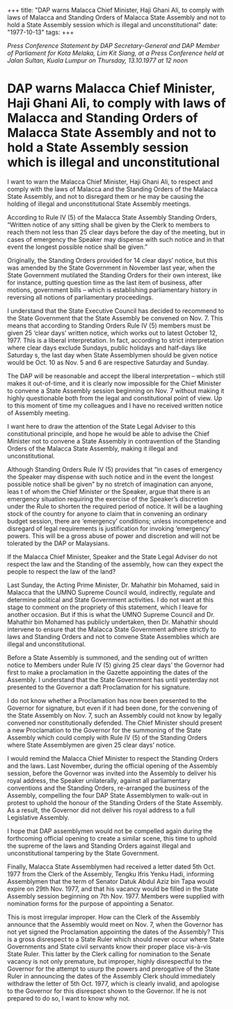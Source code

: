 +++ 
title: "DAP warns Malacca Chief Minister, Haji Ghani Ali, to comply with laws of Malacca and Standing Orders of Malacca State Assembly and not to hold a State Assembly session which is illegal and unconstitutional"
date: "1977-10-13"
tags:
+++

_Press Conference Statement by DAP Secretary-General and DAP Member of Parliament for Kota Melaka, Lim Kit Siang, at a Press Conference held at Jalan Sultan, Kuala Lumpur on Thursday, 13.10.1977 at 12 noon_

# DAP warns Malacca Chief Minister, Haji Ghani Ali, to comply with laws of Malacca and Standing Orders of Malacca State Assembly and not to hold a State Assembly session which is illegal and unconstitutional

I want to warn the Malacca Chief Minister, Haji Ghani Ali, to respect and comply with the laws of Malacca and the Standing Orders of the Malacca State Assembly, and not to disregard them or he may be causing the holding of illegal and unconstitutional State Assembly meetings.</u>

According to Rule IV (5) of the Malacca State Assembly Standing Orders, “Written notice of any sitting shall be given by the Clerk to members to reach them not less than 25 clear days before the day of the meeting, but in cases of emergency the Speaker may dispense with such notice and in that event the longest possible notice shall be given.”

Originally, the Standing Orders provided for 14 clear days’ notice, but this was amended by the State Government in November last year, when the State Government mutilated the Standing Orders for their own interest, like for instance, putting question time as the last item of business, after motions, government bills – which is establishing parliamentary history in reversing all notions of parliamentary proceedings.

I understand that the State Executive Council has decided to recommend to the State Government that the State Assembly be convened on Nov. 7. This means that according to Standing Orders Rule IV (5) members must be given 25 ‘clear days’ written notice, which works out to latest October 12, 1977. This is a liberal interpretation. In fact, according to strict interpretation where clear days exclude Sundays, public holidays and half-days like Saturday s, the last day when State Assemblymen should be given notice would be Oct. 10 as Nov. 5 and 6 are respective Saturday and Sunday.

The DAP will be reasonable and accept the liberal interpretation – which still makes it out-of-time, and it is clearly now impossible for the Chief Minister to convene a State Assembly session beginning on Nov. 7 without making it highly questionable both from the legal and constitutional point of view. Up to this moment of time my colleagues and I have no received written notice of Assembly meeting.

I want here to draw the attention of the State Legal Adviser to this constitutional principle, and hope he would be able to advise the Chief Minister not to convene a State Assembly in contravention of the Standing Orders of the Malacca State Assembly, making it illegal and unconstitutional.

Although Standing Orders Rule IV (5) provides that “in cases of emergency the Speaker may dispense with such notice and in the event the longest possible notice shall be given” by no stretch of imagination can anyone, leas t of whom the Chief Minister or the Speaker, argue that there is an emergency situation requiring the exercise of the Speaker’s discretion under the Rule to shorten the required period of notice. It will be a laughing stock of the country for anyone to claim that in convening an ordinary budget session, there are ‘emergency’ conditions; unless incompetence and disregard of legal requirements is justification for invoking ‘emergency’ powers. This will be a gross abuse of power and discretion and will not be tolerated by the DAP or Malaysians.

If the Malacca Chief Minister, Speaker and the State Legal Adviser do not respect the law and the Standing of the assembly, how can they expect the people to respect the law of the land?

Last Sunday, the Acting Prime Minister, Dr. Mahathir bin Mohamed, said in Malacca that the UMNO Supreme Council would, indirectly, regulate and determine political and State Government activities. I do not want at this stage to comment on the propriety of this statement, which I leave for another occasion. But if this is what the UMNO Supreme Council and Dr. Mahathir bin Mohamed has publicly undertaken, then Dr. Mahathir should intervene to ensure that the Malacca State Government adhere strictly to laws and Standing Orders and not to convene State Assemblies which are illegal and unconstitutional.

Before a State Assembly is summoned, and the sending out of written notice to Members under Rule IV (5) giving 25 clear days’ the Governor had first to make a proclamation in the Gazette appointing the dates of the Assembly. I understand that the State Government has until yesterday not presented to the Governor a daft Proclamation for his signature.

I do not know whether a Proclamation has now been presented to the Governor for signature, but even if it had been done, for the convening of the State Assembly on Nov. 7, such an Assembly could not know by legally convened nor constitutionally defended. The Chief Minister should present a new Proclamation to the Governor for the summoning of the State Assembly which could comply with Rule IV (5) of the Standing Orders where State Assemblymen are given 25 clear days’ notice.

I would remind the Malacca Chief Minister to respect the Standing Orders and the laws. Last November, during the official opening of the Assembly session, before the Governor was invited into the Assembly to deliver his royal address, the Speaker unilaterally, against all parliamentary conventions and the Standing Orders, re-arranged the business of the Assembly, compelling the four DAP State Assemblymen to walk-out in protest to uphold the honour of the Standing Orders of the State Assembly. As a result, the Governor did not deliver his royal address to a full Legislative Assembly.

I hope that DAP assemblymen would not be compelled again during the forthcoming official opening to create a similar scene, this time to uphold the supreme of the laws and Standing Orders against illegal and unconstitutional tampering by the State Government.

Finally, Malacca State Assemblymen had received a letter dated 5th Oct. 1977 from the Clerk of the Assembly, Tengku Ifris Yenku Hadi, informing Assemblymen that the term of Senator Datuk Abdul Aziz bin Tapa would expire on 29th Nov. 1977, and that his vacancy would be filled in the State Assembly session beginning on 7th Nov. 1977. Members were supplied with nomination forms for the purpose of appointing a Senator.

This is most irregular improper. How can the Clerk of the Assembly announce that the Assembly would meet on Nov. 7, when the Governor has not yet signed the Proclamation appointing the dates of the Assembly? This is a gross disrespect to a State Ruler which should never occur where State Governments and State civil servants know their proper place vis-à-vis State Ruler. This latter by the Clerk calling for nomination to the Senate vacancy is not only premature, but improper, highly disrespectful to the Governor for the attempt to usurp the powers and prerogative of the State Ruler in announcing the dates of the Assembly Clerk should immediately withdraw the letter of 5th Oct. 1977, which is clearly invalid, and apologise to the Governor for this disrespect shown to the Governor. If he is not prepared to do so, I want to know why not.
 
